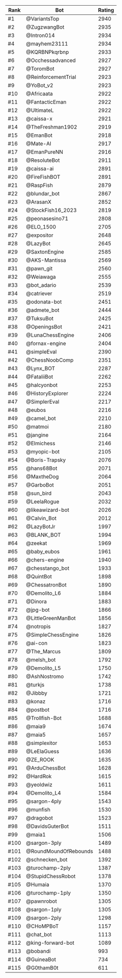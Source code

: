 Rank|Bot|Rating
---|---|---
#1|@VariantsTop|2940
#2|@ZugzwangBot|2935
#3|@Intron014|2934
#4|@mayhem23111|2934
#5|@KQRBNPkqrbnp|2933
#6|@Occhessadvanced|2927
#7|@ToromBot|2927
#8|@ReinforcementTrial|2923
#9|@YoBot_v2|2923
#10|@Africaata|2922
#11|@FantacticEman|2922
#12|@UltimateL|2922
#13|@caissa-x|2921
#14|@TheFreshman1902|2919
#15|@EmanBot|2918
#16|@Mate-AI|2917
#17|@EmanPureNN|2916
#18|@ResoluteBot|2911
#19|@caissa-ai|2891
#20|@FireFishBOT|2891
#21|@RaspFish|2879
#22|@blundar_bot|2867
#23|@ArasanX|2852
#24|@StockFish16_2023|2819
#25|@peonasesino71|2808
#26|@ELO_1500|2705
#27|@expositor|2648
#28|@LazyBot|2645
#29|@SaxtonEngine|2585
#30|@AKS-Mantissa|2569
#31|@pawn_git|2560
#32|@Weiawaga|2555
#33|@bot_adario|2539
#34|@catriever|2519
#35|@odonata-bot|2451
#36|@admete_bot|2444
#37|@TuksuBot|2425
#38|@OpeningsBot|2421
#39|@LunaChessEngine|2406
#40|@fornax-engine|2404
#41|@simpleEval|2390
#42|@ChessNoobComp|2351
#43|@Lynx_BOT|2287
#44|@FataliiBot|2262
#45|@halcyonbot|2253
#46|@HistoryExplorer|2224
#47|@SimplerEval|2217
#48|@eubos|2216
#49|@camel_bot|2210
#50|@matmoi|2180
#51|@jangine|2164
#52|@Elmichess|2146
#53|@myopic-bot|2105
#54|@Boris-Trapsky|2076
#55|@hans68Bot|2071
#56|@MaxtheDog|2064
#57|@GarboBot|2051
#58|@sun_bird|2043
#59|@LeelaRogue|2032
#60|@likeawizard-bot|2026
#61|@Calvin_Bot|2012
#62|@LazyBotJr|1997
#63|@BLANK_BOT|1994
#64|@zeekat|1969
#65|@baby_eubos|1961
#66|@chers-engine|1940
#67|@chesstango_bot|1933
#68|@QuintBot|1898
#69|@ChessatronBot|1890
#70|@Demolito_L6|1884
#71|@Dinora|1883
#72|@jpg-bot|1866
#73|@LittleGreenManBot|1856
#74|@notropis|1827
#75|@SimpleChessEngine|1826
#76|@ai-con|1823
#77|@The_Marcus|1809
#78|@melsh_bot|1792
#79|@Demolito_L5|1750
#80|@AshNostromo|1742
#81|@turkjs|1738
#82|@Jibbby|1721
#83|@konaz|1716
#84|@postbot|1716
#85|@Trollfish-Bot|1688
#86|@maia9|1674
#87|@maia5|1657
#88|@simplexitor|1653
#89|@LeElaGuess|1636
#90|@ZE_ROOK|1635
#91|@ArduChessBot|1628
#92|@HardRok|1615
#93|@yeoldwiz|1611
#94|@Demolito_L4|1584
#95|@sargon-4ply|1543
#96|@munfish|1530
#97|@dragobot|1523
#98|@DavidsGuterBot|1511
#99|@maia1|1506
#100|@sargon-3ply|1489
#101|@RoundMoundOfRebounds|1488
#102|@schnecken_bot|1392
#103|@turochamp-2ply|1387
#104|@StupidChessRobot|1378
#105|@Humaia|1370
#106|@turochamp-1ply|1350
#107|@pawnrobot|1305
#108|@sargon-1ply|1305
#109|@sargon-2ply|1298
#110|@CHoMPBoT|1157
#111|@chat_bot|1113
#112|@king-forward-bot|1089
#113|@bobandi|993
#114|@GuineaBot|734
#115|@G0thamB0t|611
